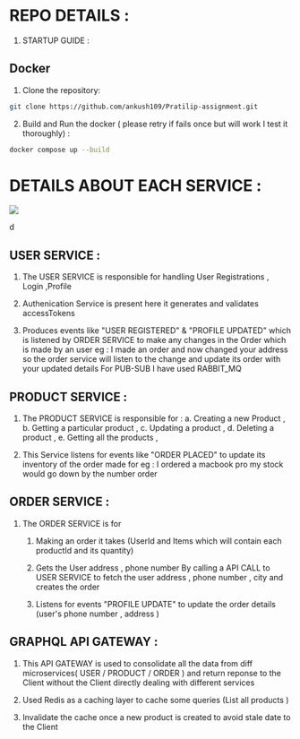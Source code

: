 # REPO DETAILS :

1. STARTUP GUIDE :

## Docker

1. Clone the repository:

```bash
git clone https://github.com/ankush109/Pratilip-assignment.git
```

2. Build and Run the docker ( please retry if fails once but will work I test it thoroughly) :

```bash
docker compose up --build
```

# DETAILS ABOUT EACH SERVICE :

![](https://github.com/ankush109/Pratilipi/blob/main/images/Microservices.png?raw=true)

d

## USER SERVICE :

1.  The USER SERVICE is responsible for handling User Registrations , Login ,Profile

2.  Authenication Service is present here it generates and validates accessTokens

3.  Produces events like "USER REGISTERED" & "PROFILE UPDATED" which is listened by ORDER SERVICE to make any changes in the Order which is made by an user
    eg : I made an order and now changed your address so the order service will listen to the change and update its order with your updated details
    For PUB-SUB I have used RABBIT_MQ

## PRODUCT SERVICE :

1.  The PRODUCT SERVICE is responsible for :
    a. Creating a new Product ,
    b. Getting a particular product ,
    c. Updating a product ,
    d. Deleting a product ,
    e. Getting all the products ,

2.  This Service listens for events like "ORDER PLACED" to update its inventory of the order made
    for eg : I ordered a macbook pro my stock would go down by the number order

## ORDER SERVICE :

1. The ORDER SERVICE is for

   1. Making an order it takes (UserId and Items which will contain each productId and its quantity)

   2. Gets the User address , phone number By calling a API CALL to USER SERVICE
      to fetch the user address , phone number , city and creates the order

   3. Listens for events "PROFILE UPDATE" to update the order details (user's phone number , address )

## GRAPHQL API GATEWAY :

1.  This API GATEWAY is used to consolidate all the data from diff microservices( USER / PRODUCT / ORDER )
    and return reponse to the Client without the Client directly dealing with different services

2.  Used Redis as a caching layer to cache some queries (List all products )

3.  Invalidate the cache once a new product is created to avoid stale date to the Client
